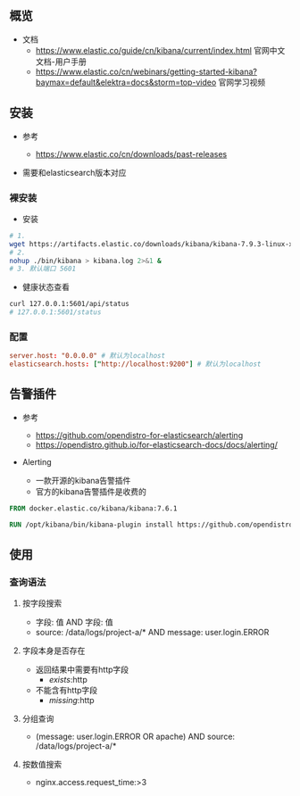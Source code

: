 ## 概览
- 文档
    - https://www.elastic.co/guide/cn/kibana/current/index.html 官网中文文档-用户手册
    - https://www.elastic.co/cn/webinars/getting-started-kibana?baymax=default&elektra=docs&storm=top-video 官网学习视频

## 安装
- 参考
    - https://www.elastic.co/cn/downloads/past-releases

- 需要和elasticsearch版本对应

### 裸安装
- 安装
```bash
# 1. 
wget https://artifacts.elastic.co/downloads/kibana/kibana-7.9.3-linux-x86_64.tar.gz
# 2. 
nohup ./bin/kibana > kibana.log 2>&1 &
# 3. 默认端口 5601
```

- 健康状态查看
```bash
curl 127.0.0.1:5601/api/status
# 127.0.0.1:5601/status
```
### 配置
```conf
server.host: "0.0.0.0" # 默认为localhost
elasticsearch.hosts: ["http://localhost:9200"] # 默认为localhost
```
## 告警插件
- 参考
    - https://github.com/opendistro-for-elasticsearch/alerting
    - https://opendistro.github.io/for-elasticsearch-docs/docs/alerting/

- Alerting
    - 一款开源的kibana告警插件
    - 官方的kibana告警插件是收费的

```Dockerfile
FROM docker.elastic.co/kibana/kibana:7.6.1

RUN /opt/kibana/bin/kibana-plugin install https://github.com/opendistro-for-elasticsearch/alerting-kibana-plugin/releases/download/v1.12.0.2/opendistro_alerting_kibana.zip
```

## 使用
### 查询语法
1. 按字段搜索
    -  字段: 值 AND 字段: 值
    - source: \/data\/logs\/project-a\/*  AND message: user.login.ERROR

2. 字段本身是否存在
    - 返回结果中需要有http字段
        - _exists_:http 
    - 不能含有http字段
        - _missing_:http

3. 分组查询
    - (message: user.login.ERROR OR apache) AND source: \/data\/logs\/project-a\/* 

4. 按数值搜索
    - nginx.access.request_time:>3